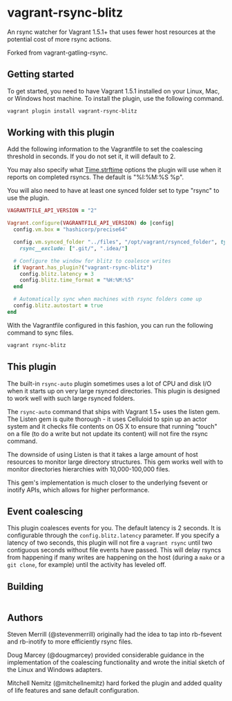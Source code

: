 # vagrant-rsync-blitz

An rsync watcher for Vagrant 1.5.1+ that uses fewer host resources at the
potential cost of more rsync actions.

Forked from vagrant-gatling-rsync.

## Getting started

To get started, you need to have Vagrant 1.5.1 installed on your Linux, Mac, or
Windows host machine. To install the plugin, use the following command.

```bash
vagrant plugin install vagrant-rsync-blitz
```

## Working with this plugin

Add the following information to the Vagrantfile to set the coalescing
threshold in seconds. If you do not set it, it will default to 2.

You may also specify what
[Time.strftime](http://www.ruby-doc.org/core-2.0.0/Time.html#method-i-strftime)
options the plugin will use when it reports on completed rsyncs. The default is
"%I:%M:%S %p".

You will also need to have at least one synced folder set to type "rsync"
to use the plugin.

```ruby
VAGRANTFILE_API_VERSION = "2"

Vagrant.configure(VAGRANTFILE_API_VERSION) do |config|
  config.vm.box = "hashicorp/precise64"

  config.vm.synced_folder "../files", "/opt/vagrant/rsynced_folder", type: "rsync",
    rsync__exclude: [".git/", ".idea/"]

  # Configure the window for blitz to coalesce writes
  if Vagrant.has_plugin?("vagrant-rsync-blitz")
    config.blitz.latency = 3
    config.blitz.time_format = "%H:%M:%S"
  end

  # Automatically sync when machines with rsync folders come up
  config.blitz.autostart = true
end
```

With the Vagrantfile configured in this fashion, you can run the following
command to sync files.

```bash
vagrant rsync-blitz
```

## This plugin

The built-in `rsync-auto` plugin sometimes uses a lot of CPU and disk I/O when
it starts up on very large rsynced directories. This plugin is designed to
work well with such large rsynced folders.

The `rsync-auto` command that ships with Vagrant 1.5+ uses the listen gem. The
Listen gem is quite thorough - it uses Celluloid to spin up an actor system
and it checks file contents on OS X to ensure that running "touch" on a file
(to do a write but not update its content) will not fire the rsync command.

The downside of using Listen is that it takes a large amount of host resources
to monitor large directory structures. This gem works well with to monitor
directories hierarchies with 10,000-100,000 files.

This gem's implementation is much closer to the underlying fsevent or inotify
APIs, which allows for higher performance.

## Event coalescing

This plugin coalesces events for you. The default latency is 2 seconds.
It is configurable through the `config.blitz.latency` parameter.
If you specify a latency of two seconds, this plugin will not fire a
`vagrant rsync` until two contiguous seconds without file events have passed.
This will delay rsyncs from happening if many writes are happening on the host
(during a `make` or a `git clone`, for example) until the activity has leveled off.

## Building

```
```

## Authors

Steven Merrill (@stevenmerrill) originally had the idea to tap into rb-fsevent
and rb-inotify to more efficiently rsync files.

Doug Marcey (@dougmarcey) provided considerable guidance in the implementation
of the coalescing functionality and wrote the initial sketch of the Linux and
Windows adapters.

Mitchell Nemitz (@mitchellnemitz) hard forked the plugin and added quality of
life features and sane default configuration.
